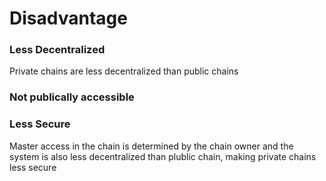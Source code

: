 # Disadvantage

### Less Decentralized

Private chains are less decentralized than public chains

### Not publically accessible

### Less Secure

Master access in the chain is determined by the chain owner and the system is also less decentralized than plublic chain, making private chains less secure

###
